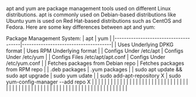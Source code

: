 apt and yum are package management tools used on different Linux distributions.
apt is commonly used on Debian-based distributions like Ubuntu
yum is used on Red Hat-based distributions such as CentOS and Fedora. 
Here are some key differences between apt and yum:

Package Management System:
|               apt                    |                yum                   |
|--------------------------------------|--------------------------------------|
| Uses Underlying DPKG format          | Uses RPM Underlying format           |
| Configs Under /etc/apt               | Configs Under /etc/yum               |
| Configs Files /etc/apt/apt.conf      | Configs Under /etc/yum.conf          |
| Fetches packages from Debian repo    | Fetches packages from RPM repo       |
| .deb packages                        | .yum packages                        |
| sudo apt update && sudo apt upgrade  | sudo yum udate                       |
| sudo add-apt-repository X            | sudo yum-config-manager --add repo X |
|                                      |                                      |
|                                      |                                      |
|                                      |                                      |
|                                      |                                      |
|                                      |                                      |
|                                      |                                      |
|                                      |                                      |
|                                      |                                      |
|                                      |                                      |
|                                      |                                      |
|                                      |                                      |
|                                      |                                      |
|                                      |                                      |
|                                      |                                      |
|                                      |                                      |
|                                      |                                      |
|                                      |                                      |
|                                      |                                      |
|                                      |                                      |
|                                      |                                      |
|                                      |                                      |
|                                      |                                      |
|                                      |                                      |
